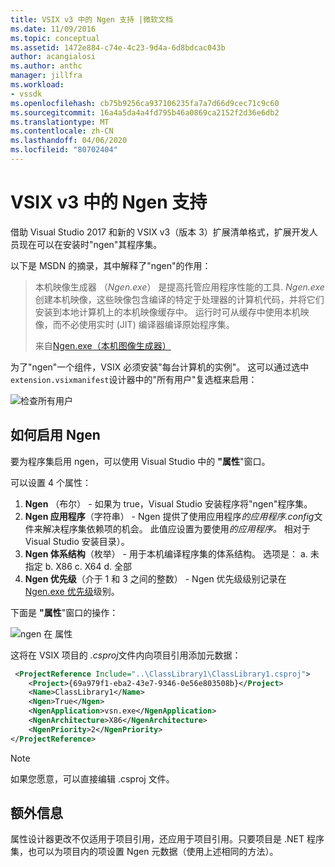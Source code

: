 ```yaml
---
title: VSIX v3 中的 Ngen 支持 |微软文档
ms.date: 11/09/2016
ms.topic: conceptual
ms.assetid: 1472e884-c74e-4c23-9d4a-6d8bdcac043b
author: acangialosi
ms.author: anthc
manager: jillfra
ms.workload:
- vssdk
ms.openlocfilehash: cb75b9256ca937106235fa7a7d66d9cec71c9c60
ms.sourcegitcommit: 16a4a5da4a4fd795b46a0869ca2152f2d36e6db2
ms.translationtype: MT
ms.contentlocale: zh-CN
ms.lasthandoff: 04/06/2020
ms.locfileid: "80702404"
---
```

# <a name="ngen-support-in-vsix-v3"></a>VSIX v3 中的 Ngen 支持

借助 Visual Studio 2017 和新的 VSIX v3（版本 3）扩展清单格式，扩展开发人员现在可以在安装时"ngen"其程序集。

以下是 MSDN 的摘录，其中解释了"ngen"的作用：

>本机映像生成器 （*Ngen.exe*） 是提高托管应用程序性能的工具. *Ngen.exe*创建本机映像，这些映像包含编译的特定于处理器的计算机代码，并将它们安装到本地计算机上的本机映像缓存中。 运行时可从缓存中使用本机映像，而不必使用实时 (JIT) 编译器编译原始程序集。
>
>来自[Ngen.exe（本机图像生成器）](/dotnet/framework/tools/ngen-exe-native-image-generator)

为了"ngen"一个组件，VSIX 必须安装"每台计算机的实例"。 这可以通过选中`extension.vsixmanifest`设计器中的"所有用户"复选框来启用：

![检查所有用户](media/check-all-users.png)

## <a name="how-to-enable-ngen"></a>如何启用 Ngen

要为程序集启用 ngen，可以使用 Visual Studio 中的 **"属性**"窗口。

可以设置 4 个属性：

1. **Ngen** （布尔） - 如果为 true，Visual Studio 安装程序将"ngen"程序集。
2. **Ngen 应用程序**（字符串） - Ngen 提供了使用应用程序*的应用程序.config*文件来解决程序集依赖项的机会。 此值应设置为要使用*的应用程序。* 相对于 Visual Studio 安装目录）。
3. **Ngen 体系结构**（枚举） - 用于本机编译程序集的体系结构。 选项是： a. 未指定 b. X86 c. X64 d. 全部
4. **Ngen 优先级**（介于 1 和 3 之间的整数） - Ngen 优先级级别记录在[Ngen.exe 优先级](/dotnet/framework/tools/ngen-exe-native-image-generator#priority-levels)级别。

下面是 **"属性**"窗口的操作：

![ngen 在 属性](media/ngen-in-properties.png)

这将在 VSIX 项目的 *.csproj*文件内向项目引用添加元数据：

```xml
 <ProjectReference Include="..\ClassLibrary1\ClassLibrary1.csproj">
    <Project>{69a979f1-eba2-43e7-9346-0e56e803508b}</Project>
    <Name>ClassLibrary1</Name>
    <Ngen>True</Ngen>
    <NgenApplication>vsn.exe</NgenApplication>
    <NgenArchitecture>X86</NgenArchitecture>
    <NgenPriority>2</NgenPriority>
</ProjectReference>
```

> [!NOTE]
> 如果您愿意，可以直接编辑 .csproj 文件。

## <a name="extra-information"></a>额外信息

属性设计器更改不仅适用于项目引用，还应用于项目引用。只要项目是 .NET 程序集，也可以为项目内的项设置 Ngen 元数据（使用上述相同的方法）。
